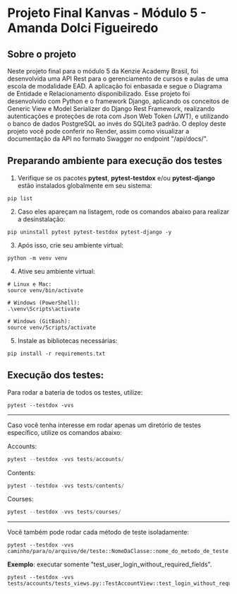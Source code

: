 # Projeto Final Kanvas - Módulo 5 - Amanda Dolci Figueiredo

## Sobre o projeto
Neste projeto final para o módulo 5 da Kenzie Academy Brasil, foi desenvolvida uma API Rest para o gerenciamento de cursos e aulas de uma escola de modalidade EAD. A aplicação foi enbasada e segue o Diagrama de Entidade e Relacionamento disponibilizado. Esse projeto foi desenvolvido com Python e o framework Django, aplicando os conceitos de Generic View e Model Serializer do Django Rest Framework, realizando autenticações e proteções de rota com Json Web Token (JWT), e utilizando o banco de dados PostgreSQL ao invés do SQLite3 padrão. O deploy deste projeto você pode conferir no Render, assim como visualizar a documentação da API no formato Swagger no endpoint "/api/docs/".

## Preparando ambiente para execução dos testes

1. Verifique se os pacotes **pytest**, **pytest-testdox** e/ou **pytest-django** estão instalados globalmente em seu sistema:
```shell
pip list
```

2. Caso eles apareçam na listagem, rode os comandos abaixo para realizar a desinstalação:

```shell
pip uninstall pytest pytest-testdox pytest-django -y
```

3. Após isso, crie seu ambiente virtual:
```shell
python -m venv venv
```

4. Ative seu ambiente virtual:

```shell
# Linux e Mac:
source venv/bin/activate

# Windows (PowerShell):
.\venv\Scripts\activate

# Windows (GitBash):
source venv/Scripts/activate
```

5. Instale as bibliotecas necessárias:

```shell
pip install -r requirements.txt
```

## Execução dos testes:

Para rodar a bateria de todos os testes, utilize:
```shell
pytest --testdox -vvs
```
---

Caso você tenha interesse em rodar apenas um diretório de testes específico, utilize os comandos abaixo:

Accounts:
```python
pytest --testdox -vvs tests/accounts/
```

Contents:
```python
pytest --testdox -vvs tests/contents/
```

Courses:
```python
pytest --testdox -vvs tests/courses/
```

---

Você também pode rodar cada método de teste isoladamente:

```shell
pytest --testdox -vvs caminho/para/o/arquivo/de/teste::NomeDaClasse::nome_do_metodo_de_teste
```

**Exemplo**: executar somente "test_user_login_without_required_fields".

```shell
pytest --testdox -vvs tests/accounts/tests_views.py::TestAccountView::test_login_without_required_fields
```